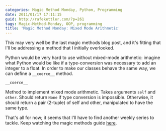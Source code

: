 ```yaml
---
categories: Magic Method Monday, Python, Programming
date: 2011/01/17 17:11:15
guid: http://rafekettler.com/?p=261
tags: Magic-Method-Monday, OOP, programming
title: 'Magic Method Monday: Mixed Mode Arithmetic'
---
```

This may very well be the last magic methods blog post, and it's fitting that I'll be addressing a method that I initially overlooked.

Python would be very hard to use without mixed-mode arithmetic: imagine what Python would be like if a type-conversion was necessary to add an integer to a float. In order to make our classes behave the same way, we can define a `__coerce__` method.

`__coerce__`

Method to implement mixed mode arithmetic. Takes arguments `self` and `other`. Should return `None` if type conversion is impossible. Otherwise, it should return a pair (2-tuple) of self and other, manipulated to have the same type.

That's all for now; it seems that I'll have to find another weekly series to tackle. Keep watching the magic methods guide [here](http://www.rafekettler.com/magicmethods.html).